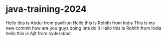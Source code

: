 # java-training-2024
Hello this is Abdul from pavillion
Hello this is Rohith from India
This is my new commit
how are you guys doing 
lets do it
Hello this is Rohith from India
hello this is Ajit from hyderabad
